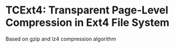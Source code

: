 # TCExt4: Transparent Page-Level Compression in Ext4 File System
Based on gzip and lz4 compression algorithm

